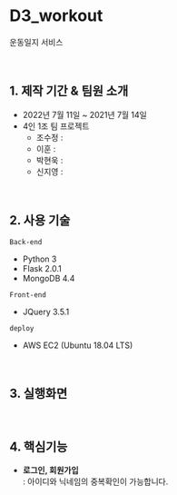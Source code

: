 # D3_workout
운동일지 서비스

<br>

## 1. 제작 기간 & 팀원 소개
- 2022년 7월 11일 ~ 2021년 7월 14일
- 4인 1조 팀 프로젝트
  + 조수정 : 
  + 이훈 : 
  + 박현욱 : 
  + 신지영 : 

<br>

## 2. 사용 기술
`Back-end`
- Python 3
- Flask 2.0.1
- MongoDB 4.4

`Front-end`
- JQuery 3.5.1

`deploy`
- AWS EC2 (Ubuntu 18.04 LTS)

<br>

## 3. 실행화면


<br>

## 4. 핵심기능

+ **로그인, 회원가입**   
  : 아이디와 닉네임의 중복확인이 가능합니다.    


<br>

